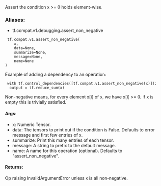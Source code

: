 Assert the condition x >= 0 holds element-wise.
### Aliases:
- tf.compat.v1.debugging.assert_non_negative

```
 tf.compat.v1.assert_non_negative(
    x,
    data=None,
    summarize=None,
    message=None,
    name=None
)
```
Example of adding a dependency to an operation:

```
 with tf.control_dependencies([tf.compat.v1.assert_non_negative(x)]):
  output = tf.reduce_sum(x)
```
Non-negative means, for every element x[i] of x, we have x[i] >= 0. If x is empty this is trivially satisfied.
#### Args:
- x: Numeric Tensor.
- data: The tensors to print out if the condition is False. Defaults to error message and first few entries of x.
- summarize: Print this many entries of each tensor.
- message: A string to prefix to the default message.
- name: A name for this operation (optional). Defaults to "assert_non_negative".
#### Returns:
Op raising InvalidArgumentError unless x is all non-negative.
